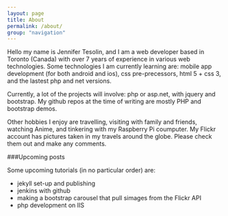 ```yaml
---
layout: page
title: About
permalink: /about/
group: "navigation"
---
```


Hello my name is Jennifer Tesolin, and I am a web developer based in Toronto (Canada) with over 7 years of experience in various web technologies. Some technologies I am currently learning are: mobile app development (for both android and ios), css pre-precessors, html 5 + css 3, and the lastest php and net versions.

Currently, a lot of the projects will involve: php or asp.net, with jquery and bootstrap. My github repos at the time of writing are mostly PHP and bootstrap demos.

Other hobbies I enjoy are travelling, visiting with family and friends, watching Anime, and tinkering with my Raspberry Pi coumputer. My Flickr account has pictures taken in my travels around the globe. Please check them out and make any comments.

###Upcoming posts

Some upcoming tutorials (in no particular order) are:

* jekyll set-up and publishing
* jenkins with github
* making a bootstrap carousel that pull simages from the Flickr API
* php development on IIS